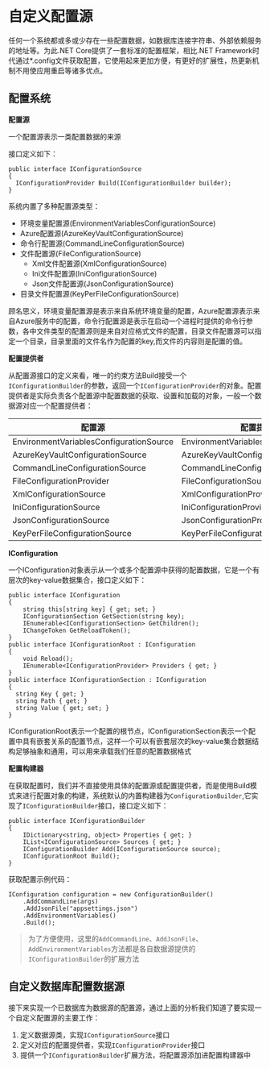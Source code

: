 # 自定义配置源

任何一个系统都或多或少存在一些配置数据，如数据库连接字符串、外部依赖服务的地址等。为此.NET Core提供了一套标准的配置框架，相比.NET Framework时代通过*.config文件获取配置，它使用起来更加方便，有更好的扩展性，热更新机制不用使应用重启等诸多优点。

## 配置系统

**配置源**

一个配置源表示一类配置数据的来源

接口定义如下：
```
public interface IConfigurationSource
{
  IConfigurationProvider Build(IConfigurationBuilder builder);
}
```

系统内置了多种配置源类型：
- 环境变量配置源(EnvironmentVariablesConfigurationSource)
- Azure配置源(AzureKeyVaultConfigurationSource)
- 命令行配置源(CommandLineConfigurationSource)
- 文件配置源(FileConfigurationSource)
  - Xml文件配置源(XmlConfigurationSource)
  - Ini文件配置源(IniConfigurationSource)
  - Json文件配置源(JsonConfigurationSource)
- 目录文件配置源(KeyPerFileConfigurationSource)

顾名思义，环境变量配置源是表示来自系统环境变量的配置，Azure配置源表示来自Azure服务中的配置，命令行配置源是表示在启动一个进程时提供的命令行参数，各中文件类型的配置源则是来自对应格式文件的配置，目录文件配置源可以指定一个目录，目录里面的文件名作为配置的key,而文件的内容则是配置的值。


**配置提供者**

从配置源接口的定义来看，唯一的约束方法Build接受一个`IConfigurationBuilder`的参数，返回一个`IConfigurationProvider`的对象。配置提供者是实际负责各个配置源中配置数据的获取、设置和加载的对象，一般一个数据源对应一个配置提供者：

|配置源|配置提供程序|
|---|---|
|EnvironmentVariablesConfigurationSource|EnvironmentVariablesConfigurationProvider|
|AzureKeyVaultConfigurationSource|AzureKeyVaultConfigurationProvider|
|CommandLineConfigurationSource|CommandLineConfigurationProvider|
|FileConfigurationProvider|FileConfigurationSource|
|XmlConfigurationSource|XmlConfigurationProvider|
|IniConfigurationSource|IniConfigurationProvider|
|JsonConfigurationSource|JsonConfigurationProvider|
|KeyPerFileConfigurationSource|KeyPerFileConfigurationProvider|

**IConfiguration**

一个IConfiguration对象表示从一个或多个配置源中获得的配置数据，它是一个有层次的key-value数据集合，接口定义如下：
```
public interface IConfiguration
{
    string this[string key] { get; set; }
    IConfigurationSection GetSection(string key);
    IEnumerable<IConfigurationSection> GetChildren();
    IChangeToken GetReloadToken();
}
public interface IConfigurationRoot : IConfiguration
{
    void Reload();
    IEnumerable<IConfigurationProvider> Providers { get; }
}
public interface IConfigurationSection : IConfiguration
{
  string Key { get; }
  string Path { get; }
  string Value { get; set; }
}
```

IConfigurationRoot表示一个配置的根节点，IConfigurationSection表示一个配置中具有嵌套关系的配置节点，这样一个可以有嵌套层次的key-value集合数据结构足够抽象和通用，可以用来承载我们任意的配置数据格式

**配置构建器**

在获取配置时，我们并不直接使用具体的配置源或配置提供者，而是使用Build模式来进行配置对象的构建，系统默认的内置构建器为`ConfigurationBuilder`,它实现了`IConfigurationBuilder`接口，接口定义如下：
```
public interface IConfigurationBuilder
{
    IDictionary<string, object> Properties { get; }
    IList<IConfigurationSource> Sources { get; }
    IConfigurationBuilder Add(IConfigurationSource source);
    IConfigurationRoot Build();
}
```

获取配置示例代码：
```
IConfiguration configuration = new ConfigurationBuilder()
    .AddCommandLine(args)
    .AddJsonFile("appsettings.json")
    .AddEnvironmentVariables()
    .Build();
```

> 为了方便使用，这里的`AddCommandLine`、`AddJsonFile`、`AddEnvironmentVariables`方法都是各自数据源提供的`IConfigurationBuilder`的扩展方法

## 自定义数据库配置数据源

接下来实现一个已数据库为数据源的配置源，通过上面的分析我们知道了要实现一个自定义配置源的主要工作：
1. 定义数据源类，实现`IConfigurationSource`接口
2. 定义对应的配置提供者，实现`IConfigurationProvider`接口
3. 提供一个`IConfigurationBuilder`扩展方法，将配置源添加进配置构建器中

